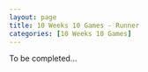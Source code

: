 ```yaml
---
layout: page
title: 10 Weeks 10 Games - Runner
categories: [10 Weeks 10 Games]
---
```

To be completed...